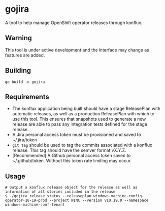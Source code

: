 # gojira

A tool to help manage OpenShift operator releases through konflux.

## Warning

This tool is under active development and the interface may change as features are added.

## Building
```
go build -o gojira
```

## Requirements

* The konflux application being built should have a stage ReleasePlan with automatic releases, as well as a production
  ReleasePlan with which to use this tool. This ensures that snapshots used to generate a new release are able to pass
  any integration tests defined for the stage release.
* A Jira personal access token must be provisioned and saved to ~/.jira/token
* `git tag` should be used to tag the commits associated with a konflux release. This tag should have the semver format vX.Y.Z.
* [Recommended] A Github personal access token saved to ~/.github/token. Without this token rate limiting may occur.

## Usage

```
# Output a konflux release object for the release as well as information of all stories included in the release
$ ./gojira release status --releaseplan windows-machine-config-operator-10-19-prod --project WINC --version v10.19.0 --namespace windows-machine-conf-tenant
```

